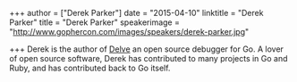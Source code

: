 +++
author = ["Derek Parker"]
date = "2015-04-10"
linktitle = "Derek Parker"
title = "Derek Parker"
speakerimage = "http://www.gophercon.com/images/speakers/derek-parker.jpg"

+++
Derek is the author of [Delve](https://github.com/derekparker/delve) an open source debugger for Go. A lover of open source software, Derek has contributed to many projects in Go and Ruby, and has contributed back to Go itself.
